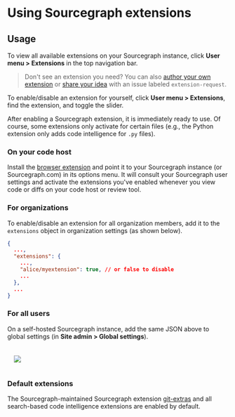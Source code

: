 # Using Sourcegraph extensions

## Usage

To view all available extensions on your Sourcegraph instance, click **User menu > Extensions** in the top navigation bar.

> Don't see an extension you need? You can also [author your own extension](authoring/index.md) or [share your idea](https://github.com/sourcegraph/sourcegraph/issues?q=is%3Aopen+is%3Aissue+label%3Aextension-request) with an issue labeled `extension-request`.

To enable/disable an extension for yourself, click **User menu > Extensions**, find the extension, and toggle the slider.

After enabling a Sourcegraph extension, it is immediately ready to use. Of course, some extensions only activate for certain files (e.g., the Python extension only adds code intelligence for `.py` files).

### On your code host

Install the [browser extension](../integration/browser_extension.md) and point it to your Sourcegraph instance (or Sourcegraph.com) in its options menu. It will consult your Sourcegraph user settings and activate the extensions you've enabled whenever you view code or diffs on your code host or review tool.

### For organizations

To enable/disable an extension for all organization members, add it to the `extensions` object in organization settings (as shown below).

```json
{
  ...,
  "extensions": {
    ...,
    "alice/myextension": true, // or false to disable
    ...
  },
  ...
}
```

### For all users

On a self-hosted Sourcegraph instance, add the same JSON above to global settings (in **Site admin > Global settings**).

<div style="text-align:center;margin:20px 0;display:flex">
<img src="https://sourcegraphstatic.com/docs/images/extensions/all-users-global-settings.png" style="padding:15px"></a>
</div>

### Default extensions

The Sourcegraph-maintained Sourcegraph extension [git-extras](https://sourcegraph.com/extensions/sourcegraph/git-extras) and all search-based code intelligence extensions are enabled by default. 



